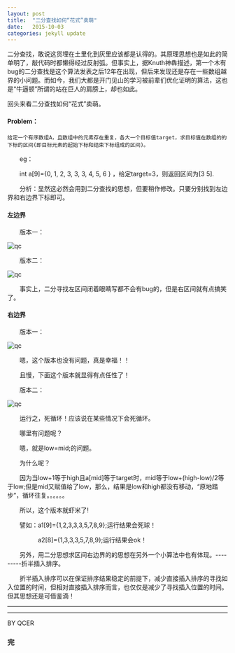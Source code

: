 ```yaml
---
layout: post
title:  "二分查找如何“花式”卖萌"
date:   2015-10-03
categories: jekyll update
---
```

二分查找，敢说这货埋在土里化到灰里应该都是认得的。其原理思想也是如此的简单明了，敲代码时都懒得经过反射弧。但事实上，据Knuth神犇描述，第一个木有bug的二分查找是这个算法发表之后12年在出现，但后来发现还是存在一些数组越界的小问题。而如今，我们大都是开门见山的学习被前辈们优化证明的算法，这也是“牛逼顿”所谓的站在巨人的肩膀上，却也如此。

回头来看二分查找如何“花式”卖萌。

#### **Problem：**

	给定一个有序数组A，且数组中的元素存在重复，各大一个目标值target，求目标值在数组的的下标的区间(即目标元素的起始下标和结束下标组成的区间)。

　　eg：

　　int a[9]={0, 1, 2, 3, 3, 3, 4, 5, 6 } ，给定target=3，则返回区间为[3 5].

　　分析：显然这必然会用到二分查找的思想，但要稍作修改。只要分别找到左边界和右边界下标即可。

#### **左边界**

　　版本一：

![qc](https://qcer.github.io/blog/images_blog/bin_search/1.jpg)

　　版本二：

![qc](https://qcer.github.io/blog/images_blog/bin_search/2.jpg)

　　事实上，二分寻找左区间闭着眼睛写都不会有bug的，但是右区间就有点搞笑了。

#### **右边界**

　　版本一：

![qc](https://qcer.github.io/blog/images_blog/bin_search/3.jpg)

　　嗯，这个版本也没有问题，真是幸福！！

　　且慢，下面这个版本就显得有点任性了！

　　版本二：

![qc](https://qcer.github.io/blog/images_blog/bin_search/4.jpg)

　　运行之，死循环！应该说在某些情况下会死循环。

　　哪里有问题呢？

　　嗯，就是low=mid;的问题。

　　为什么呢？

　　因为当low+1等于high且a[mid]等于target时，mid等于low+(high-low)/2等于low;但是mid又赋值给了low，那么，结果是low和high都没有移动，“原地踏步”，循环往复。。。。。。

　　所以，这个版本就虾米了!

　　譬如：a1[9]={1,2,3,3,3,5,7,8,9};运行结果会死球！

　　　　　a2[8]={1,3,3,3,5,7,8,9};运行结果会ok！

　　另外，用二分思想求区间右边界的的思想在另外一个小算法中也有体现。---------折半插入排序。

　　折半插入排序可以在保证排序结果稳定的前提下，减少直接插入排序的寻找如入位置的时间，但相对直接插入排序而言，也仅仅是减少了寻找插入位置的时间。但其思想还是可借鉴滴！

---
---
BY QCER

### **完**
